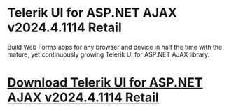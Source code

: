 # Telerik UI for ASP.NET AJAX v2024.4.1114 Retail

Build Web Forms apps for any browser and device in half the time with the mature, yet continuously growing Telerik UI for ASP.NET AJAX library.

# [Download Telerik UI for ASP.NET AJAX v2024.4.1114 Retail](https://developer.team/dotnet/35193-telerik-ui-for-aspnet-ajax-v202441114-retail.html)
